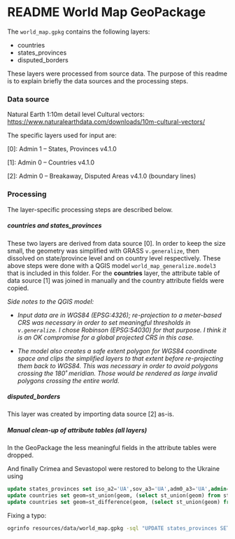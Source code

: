 # README World Map GeoPackage
The `world_map.gpkg` contains the following layers:

- countries
- states_provinces
- disputed_borders

These layers were processed from source data. The purpose of this readme is to explain briefly the data sources and the processing steps.

### Data source
Natural Earth 1:10m detail level Cultural vectors: https://www.naturalearthdata.com/downloads/10m-cultural-vectors/

The specific layers used for input are:

[0]: Admin 1 – States, Provinces v4.1.0

[1]: Admin 0 – Countries v4.1.0

[2]: Admin 0 – Breakaway, Disputed Areas v4.1.0 (boundary lines)

### Processing
The layer-specific processing steps are described below.

##### _countries_ and _states_provinces_
These two layers are derived from data source [0].
In order to keep the size small, the geometry was simplified with GRASS `v.generalize`, then dissolved
on state/province level and on country level respectively. These above steps were done with a QGIS model `world_map_generalize.model3` that is included in this folder.
For the **countries** layer, the attribute table of data source [1] was joined in manually and the country attribute fields were copied.

*Side notes to the QGIS model:*

 - *Input data are in WGS84 (EPSG:4326); re-projection to a meter-based CRS was necessary
in order to set meaningful thresholds in `v.generalize`.
I chose Robinson (EPSG:54030) for that purpose. I think it is an OK
compromise for a global projected CRS in this case.*

 - *The model also creates a safe extent polygon for WGS84 coordinate space
and clips the simplified layers to that extent before re-projecting them back to WGS84. This was necessary in order to avoid polygons
crossing the 180˚ meridian. Those would be rendered as large invalid polygons crossing the entire world.*

##### _disputed_borders_
This layer was created by importing data source [2] as-is.

##### Manual clean-up of attribute tables (all layers)
In the GeoPackage the less meaningful fields in the attribute tables were dropped.

And finally Crimea and Sevastopol were restored to belong to the Ukraine using

```sql
update states_provinces set iso_a2='UA',sov_a3='UA',adm0_a3='UA',admin='Ukraine',gu_a3='UKR' where name IN ('Crimea','Sevastopol');
update countries set geom=st_union(geom, (select st_union(geom) from states_provinces where name IN ('Crimea','Sevastopol'))) where name='Ukraine';
update countries set geom=st_difference(geom, (select st_union(geom) from states_provinces where name IN ('Crimea','Sevastopol'))) where name='Russia';
```

Fixing a typo:
```bash
ogrinfo resources/data/world_map.gpkg -sql "UPDATE states_provinces SET name='Seine-et-Marne', woe_name='Seine-et-Marne' WHERE name='Seien-et-Marne'"
```
